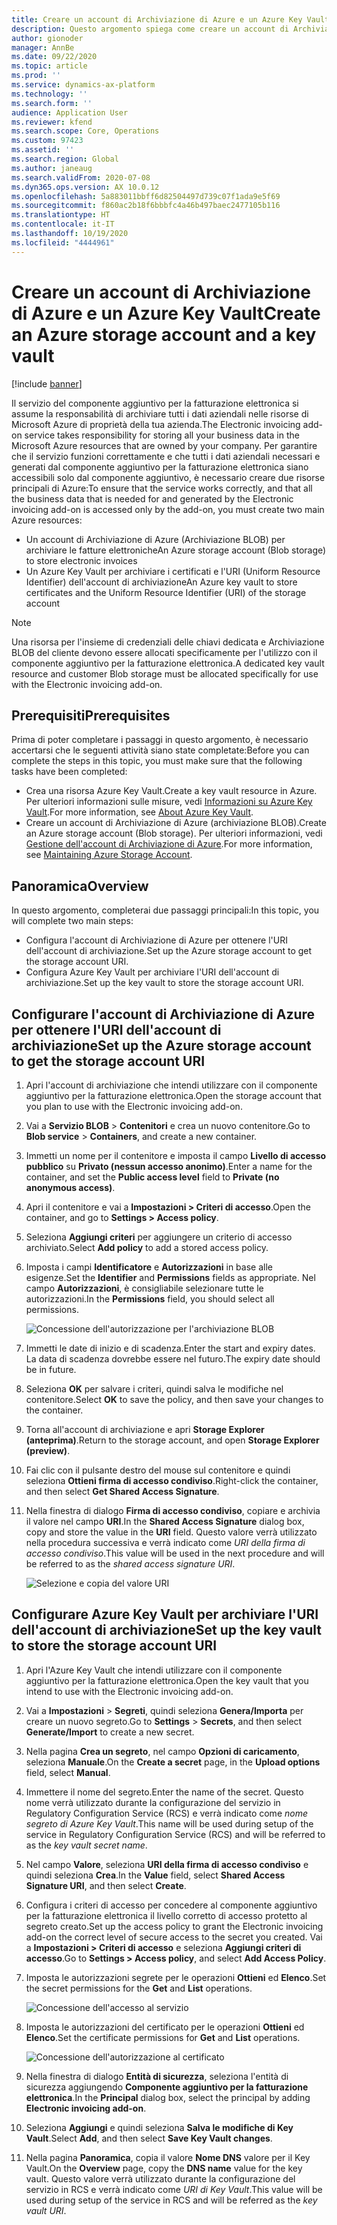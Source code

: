 ```yaml
---
title: Creare un account di Archiviazione di Azure e un Azure Key Vault
description: Questo argomento spiega come creare un account di Archiviazione di Azure e Azure Key Vault.
author: gionoder
manager: AnnBe
ms.date: 09/22/2020
ms.topic: article
ms.prod: ''
ms.service: dynamics-ax-platform
ms.technology: ''
ms.search.form: ''
audience: Application User
ms.reviewer: kfend
ms.search.scope: Core, Operations
ms.custom: 97423
ms.assetid: ''
ms.search.region: Global
ms.author: janeaug
ms.search.validFrom: 2020-07-08
ms.dyn365.ops.version: AX 10.0.12
ms.openlocfilehash: 5a883011bbff6d82504497d739c07f1ada9e5f69
ms.sourcegitcommit: f860ac2b18f6bbbfc4a46b497baec2477105b116
ms.translationtype: HT
ms.contentlocale: it-IT
ms.lasthandoff: 10/19/2020
ms.locfileid: "4444961"
---
```

# <a name="create-an-azure-storage-account-and-a-key-vault"></a><span data-ttu-id="60c84-103">Creare un account di Archiviazione di Azure e un Azure Key Vault</span><span class="sxs-lookup"><span data-stu-id="60c84-103">Create an Azure storage account and a key vault</span></span>

[!include [banner](../includes/banner.md)]



<span data-ttu-id="60c84-104">Il servizio del componente aggiuntivo per la fatturazione elettronica si assume la responsabilità di archiviare tutti i dati aziendali nelle risorse di Microsoft Azure di proprietà della tua azienda.</span><span class="sxs-lookup"><span data-stu-id="60c84-104">The Electronic invoicing add-on service takes responsibility for storing all your business data in the Microsoft Azure resources that are owned by your company.</span></span> <span data-ttu-id="60c84-105">Per garantire che il servizio funzioni correttamente e che tutti i dati aziendali necessari e generati dal componente aggiuntivo per la fatturazione elettronica siano accessibili solo dal componente aggiuntivo, è necessario creare due risorse principali di Azure:</span><span class="sxs-lookup"><span data-stu-id="60c84-105">To ensure that the service works correctly, and that all the business data that is needed for and generated by the Electronic invoicing add-on is accessed only by the add-on, you must create two main Azure resources:</span></span>

- <span data-ttu-id="60c84-106">Un account di Archiviazione di Azure (Archiviazione BLOB) per archiviare le fatture elettroniche</span><span class="sxs-lookup"><span data-stu-id="60c84-106">An Azure storage account (Blob storage) to store electronic invoices</span></span>
- <span data-ttu-id="60c84-107">Un Azure Key Vault per archiviare i certificati e l'URI (Uniform Resource Identifier) dell'account di archiviazione</span><span class="sxs-lookup"><span data-stu-id="60c84-107">An Azure key vault to store certificates and the Uniform Resource Identifier (URI) of the storage account</span></span>

> [!NOTE]
> <span data-ttu-id="60c84-108">Una risorsa per l'insieme di credenziali delle chiavi dedicata e Archiviazione BLOB del cliente devono essere allocati specificamente per l'utilizzo con il componente aggiuntivo per la fatturazione elettronica.</span><span class="sxs-lookup"><span data-stu-id="60c84-108">A dedicated key vault resource and customer Blob storage must be allocated specifically for use with the Electronic invoicing add-on.</span></span>

## <a name="prerequisites"></a><span data-ttu-id="60c84-109">Prerequisiti</span><span class="sxs-lookup"><span data-stu-id="60c84-109">Prerequisites</span></span>

<span data-ttu-id="60c84-110">Prima di poter completare i passaggi in questo argomento, è necessario accertarsi che le seguenti attività siano state completate:</span><span class="sxs-lookup"><span data-stu-id="60c84-110">Before you can complete the steps in this topic, you must make sure that the following tasks have been completed:</span></span>

- <span data-ttu-id="60c84-111">Crea una risorsa Azure Key Vault.</span><span class="sxs-lookup"><span data-stu-id="60c84-111">Create a key vault resource in Azure.</span></span> <span data-ttu-id="60c84-112">Per ulteriori informazioni sulle misure, vedi [Informazioni su Azure Key Vault](https://docs.microsoft.com/azure/key-vault/general/overview).</span><span class="sxs-lookup"><span data-stu-id="60c84-112">For more information, see [About Azure Key Vault](https://docs.microsoft.com/azure/key-vault/general/overview).</span></span>
- <span data-ttu-id="60c84-113">Creare un account di Archiviazione di Azure (archiviazione BLOB).</span><span class="sxs-lookup"><span data-stu-id="60c84-113">Create an Azure storage account (Blob storage).</span></span> <span data-ttu-id="60c84-114">Per ulteriori informazioni, vedi [Gestione dell'account di Archiviazione di Azure](https://docs.microsoft.com/azure/storage/blobs/).</span><span class="sxs-lookup"><span data-stu-id="60c84-114">For more information, see [Maintaining Azure Storage Account](https://docs.microsoft.com/azure/storage/blobs/).</span></span>

## <a name="overview"></a><span data-ttu-id="60c84-115">Panoramica</span><span class="sxs-lookup"><span data-stu-id="60c84-115">Overview</span></span>

<span data-ttu-id="60c84-116">In questo argomento, completerai due passaggi principali:</span><span class="sxs-lookup"><span data-stu-id="60c84-116">In this topic, you will complete two main steps:</span></span>

- <span data-ttu-id="60c84-117">Configura l'account di Archiviazione di Azure per ottenere l'URI dell'account di archiviazione.</span><span class="sxs-lookup"><span data-stu-id="60c84-117">Set up the Azure storage account to get the storage account URI.</span></span>
- <span data-ttu-id="60c84-118">Configura Azure Key Vault per archiviare l'URI dell'account di archiviazione.</span><span class="sxs-lookup"><span data-stu-id="60c84-118">Set up the key vault to store the storage account URI.</span></span>

## <a name="set-up-the-azure-storage-account-to-get-the-storage-account-uri"></a><span data-ttu-id="60c84-119">Configurare l'account di Archiviazione di Azure per ottenere l'URI dell'account di archiviazione</span><span class="sxs-lookup"><span data-stu-id="60c84-119">Set up the Azure storage account to get the storage account URI</span></span>

1. <span data-ttu-id="60c84-120">Apri l'account di archiviazione che intendi utilizzare con il componente aggiuntivo per la fatturazione elettronica.</span><span class="sxs-lookup"><span data-stu-id="60c84-120">Open the storage account that you plan to use with the Electronic invoicing add-on.</span></span>
2. <span data-ttu-id="60c84-121">Vai a **Servizio BLOB** \> **Contenitori** e crea un nuovo contenitore.</span><span class="sxs-lookup"><span data-stu-id="60c84-121">Go to **Blob service** \> **Containers**, and create a new container.</span></span>
3. <span data-ttu-id="60c84-122">Immetti un nome per il contenitore e imposta il campo **Livello di accesso pubblico** su **Privato (nessun accesso anonimo)**.</span><span class="sxs-lookup"><span data-stu-id="60c84-122">Enter a name for the container, and set the **Public access level** field to **Private (no anonymous access)**.</span></span>
4. <span data-ttu-id="60c84-123">Apri il contenitore e vai a **Impostazioni \> Criteri di accesso**.</span><span class="sxs-lookup"><span data-stu-id="60c84-123">Open the container, and go to **Settings \> Access policy**.</span></span>
5. <span data-ttu-id="60c84-124">Seleziona **Aggiungi criteri** per aggiungere un criterio di accesso archiviato.</span><span class="sxs-lookup"><span data-stu-id="60c84-124">Select **Add policy** to add a stored access policy.</span></span>
6. <span data-ttu-id="60c84-125">Imposta i campi **Identificatore** e **Autorizzazioni** in base alle esigenze.</span><span class="sxs-lookup"><span data-stu-id="60c84-125">Set the **Identifier** and **Permissions** fields as appropriate.</span></span> <span data-ttu-id="60c84-126">Nel campo **Autorizzazioni**, è consigliabile selezionare tutte le autorizzazioni.</span><span class="sxs-lookup"><span data-stu-id="60c84-126">In the **Permissions** field, you should select all permissions.</span></span>

    ![Concessione dell'autorizzazione per l'archiviazione BLOB](media/e-Invoicing-services-create-azure-resources-grant-blob-permissions.png)

7. <span data-ttu-id="60c84-128">Immetti le date di inizio e di scadenza.</span><span class="sxs-lookup"><span data-stu-id="60c84-128">Enter the start and expiry dates.</span></span> <span data-ttu-id="60c84-129">La data di scadenza dovrebbe essere nel futuro.</span><span class="sxs-lookup"><span data-stu-id="60c84-129">The expiry date should be in future.</span></span>
8. <span data-ttu-id="60c84-130">Seleziona **OK** per salvare i criteri, quindi salva le modifiche nel contenitore.</span><span class="sxs-lookup"><span data-stu-id="60c84-130">Select **OK** to save the policy, and then save your changes to the container.</span></span>
9. <span data-ttu-id="60c84-131">Torna all'account di archiviazione e apri **Storage Explorer (anteprima)**.</span><span class="sxs-lookup"><span data-stu-id="60c84-131">Return to the storage account, and open **Storage Explorer (preview)**.</span></span>
10. <span data-ttu-id="60c84-132">Fai clic con il pulsante destro del mouse sul contenitore e quindi seleziona **Ottieni firma di accesso condiviso**.</span><span class="sxs-lookup"><span data-stu-id="60c84-132">Right-click the container, and then select **Get Shared Access Signature**.</span></span>
11. <span data-ttu-id="60c84-133">Nella finestra di dialogo **Firma di accesso condiviso**, copiare e archivia il valore nel campo **URI**.</span><span class="sxs-lookup"><span data-stu-id="60c84-133">In the **Shared Access Signature** dialog box, copy and store the value in the **URI** field.</span></span> <span data-ttu-id="60c84-134">Questo valore verrà utilizzato nella procedura successiva e verrà indicato come *URI della firma di accesso condiviso*.</span><span class="sxs-lookup"><span data-stu-id="60c84-134">This value will be used in the next procedure and will be referred to as the *shared access signature URI*.</span></span>

    ![Selezione e copia del valore URI](media/e-Invoicing-services-create-azure-resources-select-and-copy-uri.png)

## <a name="set-up-the-key-vault-to-store-the-storage-account-uri"></a><span data-ttu-id="60c84-136">Configurare Azure Key Vault per archiviare l'URI dell'account di archiviazione</span><span class="sxs-lookup"><span data-stu-id="60c84-136">Set up the key vault to store the storage account URI</span></span>

1. <span data-ttu-id="60c84-137">Apri l'Azure Key Vault che intendi utilizzare con il componente aggiuntivo per la fatturazione elettronica.</span><span class="sxs-lookup"><span data-stu-id="60c84-137">Open the key vault that you intend to use with the Electronic invoicing add-on.</span></span>
2. <span data-ttu-id="60c84-138">Vai a **Impostazioni** \> **Segreti**, quindi seleziona **Genera/Importa** per creare un nuovo segreto.</span><span class="sxs-lookup"><span data-stu-id="60c84-138">Go to **Settings** \> **Secrets**, and then select **Generate/Import** to create a new secret.</span></span>
3. <span data-ttu-id="60c84-139">Nella pagina **Crea un segreto**, nel campo **Opzioni di caricamento**, seleziona **Manuale**.</span><span class="sxs-lookup"><span data-stu-id="60c84-139">On the **Create a secret** page, in the **Upload options** field, select **Manual**.</span></span>
4. <span data-ttu-id="60c84-140">Immettere il nome del segreto.</span><span class="sxs-lookup"><span data-stu-id="60c84-140">Enter the name of the secret.</span></span> <span data-ttu-id="60c84-141">Questo nome verrà utilizzato durante la configurazione del servizio in Regulatory Configuration Service (RCS) e verrà indicato come *nome segreto di Azure Key Vault*.</span><span class="sxs-lookup"><span data-stu-id="60c84-141">This name will be used during setup of the service in Regulatory Configuration Service (RCS) and will be referred to as the *key vault secret name*.</span></span>
5. <span data-ttu-id="60c84-142">Nel campo **Valore**, seleziona **URI della firma di accesso condiviso** e quindi seleziona **Crea**.</span><span class="sxs-lookup"><span data-stu-id="60c84-142">In the **Value** field, select **Shared Access Signature URI**, and then select **Create**.</span></span>
6. <span data-ttu-id="60c84-143">Configura i criteri di accesso per concedere al componente aggiuntivo per la fatturazione elettronica il livello corretto di accesso protetto al segreto creato.</span><span class="sxs-lookup"><span data-stu-id="60c84-143">Set up the access policy to grant the Electronic invoicing add-on the correct level of secure access to the secret you created.</span></span> <span data-ttu-id="60c84-144">Vai a **Impostazioni \> Criteri di accesso** e seleziona **Aggiungi criteri di accesso**.</span><span class="sxs-lookup"><span data-stu-id="60c84-144">Go to **Settings \> Access policy**, and select **Add Access Policy**.</span></span>
7. <span data-ttu-id="60c84-145">Imposta le autorizzazioni segrete per le operazioni **Ottieni** ed **Elenco**.</span><span class="sxs-lookup"><span data-stu-id="60c84-145">Set the secret permissions for the **Get** and **List** operations.</span></span>

    ![Concessione dell'accesso al servizio](media/e-Invoicing-services-create-azure-resources-grant-service-access.png)

8. <span data-ttu-id="60c84-147">Imposta le autorizzazioni del certificato per le operazioni **Ottieni** ed **Elenco**.</span><span class="sxs-lookup"><span data-stu-id="60c84-147">Set the certificate permissions for **Get** and **List** operations.</span></span>

    ![Concessione dell'autorizzazione al certificato](media/e-Invoicing-services-create-azure-resources-grant-certificate-permission.png)

9. <span data-ttu-id="60c84-149">Nella finestra di dialogo **Entità di sicurezza**, seleziona l'entità di sicurezza aggiungendo **Componente aggiuntivo per la fatturazione elettronica**.</span><span class="sxs-lookup"><span data-stu-id="60c84-149">In the **Principal** dialog box, select the principal by adding **Electronic invoicing add-on**.</span></span>
10. <span data-ttu-id="60c84-150">Seleziona **Aggiungi** e quindi seleziona **Salva le modifiche di Key Vault**.</span><span class="sxs-lookup"><span data-stu-id="60c84-150">Select **Add**, and then select **Save Key Vault changes**.</span></span>
11. <span data-ttu-id="60c84-151">Nella pagina **Panoramica**, copia il valore **Nome DNS** valore per il Key Vault.</span><span class="sxs-lookup"><span data-stu-id="60c84-151">On the **Overview** page, copy the **DNS name** value for the key vault.</span></span> <span data-ttu-id="60c84-152">Questo valore verrà utilizzato durante la configurazione del servizio in RCS e verrà indicato come *URI di Key Vault*.</span><span class="sxs-lookup"><span data-stu-id="60c84-152">This value will be used during setup of the service in RCS and will be referred as the *key vault URI*.</span></span>
